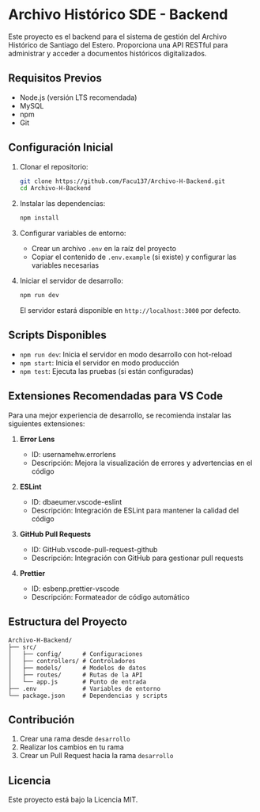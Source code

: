 # Archivo Histórico SDE - Backend

Este proyecto es el backend para el sistema de gestión del Archivo Histórico de Santiago del Estero. Proporciona una API RESTful para administrar y acceder a documentos históricos digitalizados.

## Requisitos Previos

- Node.js (versión LTS recomendada)
- MySQL
- npm
- Git

## Configuración Inicial

1. Clonar el repositorio:
   ```bash
   git clone https://github.com/Facu137/Archivo-H-Backend.git
   cd Archivo-H-Backend
   ```

2. Instalar las dependencias:
   ```bash
   npm install
   ```

3. Configurar variables de entorno:
   - Crear un archivo `.env` en la raíz del proyecto
   - Copiar el contenido de `.env.example` (si existe) y configurar las variables necesarias

4. Iniciar el servidor de desarrollo:
   ```bash
   npm run dev
   ```

   El servidor estará disponible en `http://localhost:3000` por defecto.

## Scripts Disponibles

- `npm run dev`: Inicia el servidor en modo desarrollo con hot-reload
- `npm start`: Inicia el servidor en modo producción
- `npm test`: Ejecuta las pruebas (si están configuradas)

## Extensiones Recomendadas para VS Code

Para una mejor experiencia de desarrollo, se recomienda instalar las siguientes extensiones:

1. **Error Lens**
   - ID: usernamehw.errorlens
   - Descripción: Mejora la visualización de errores y advertencias en el código

2. **ESLint**
   - ID: dbaeumer.vscode-eslint
   - Descripción: Integración de ESLint para mantener la calidad del código

3. **GitHub Pull Requests**
   - ID: GitHub.vscode-pull-request-github
   - Descripción: Integración con GitHub para gestionar pull requests

4. **Prettier**
   - ID: esbenp.prettier-vscode
   - Descripción: Formateador de código automático

## Estructura del Proyecto

```
Archivo-H-Backend/
├── src/
│   ├── config/      # Configuraciones
│   ├── controllers/ # Controladores
│   ├── models/      # Modelos de datos
│   ├── routes/      # Rutas de la API
│   └── app.js       # Punto de entrada
├── .env             # Variables de entorno
└── package.json     # Dependencias y scripts
```

## Contribución

1. Crear una rama desde `desarrollo`
2. Realizar los cambios en tu rama
3. Crear un Pull Request hacia la rama `desarrollo`

## Licencia

Este proyecto está bajo la Licencia MIT.
